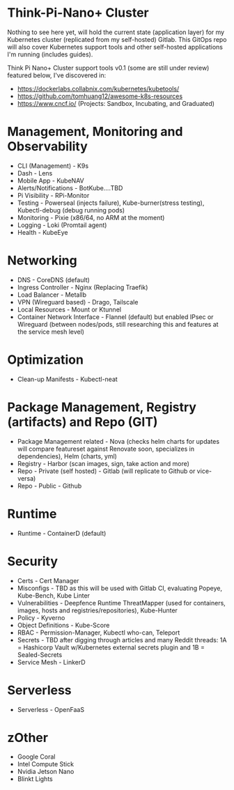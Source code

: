 # Think-Pi-Nano+ Cluster
Nothing to see here yet, will hold the current state (application layer) for my Kubernetes cluster (replicated from my self-hosted) Gitlab. This GitOps repo will also cover Kubernetes support tools and other self-hosted applications I'm running (includes guides). 

Think Pi Nano+ Cluster support tools v0.1 (some are still under review) featured below, I've discovered in:
- https://dockerlabs.collabnix.com/kubernetes/kubetools/
- https://github.com/tomhuang12/awesome-k8s-resources
- https://www.cncf.io/ (Projects: Sandbox, Incubating, and Graduated)

# Management, Monitoring and Observability 
- CLI (Management) - K9s
- Dash - Lens
- Mobile App - KubeNAV
- Alerts/Notifications - BotKube....TBD
- Pi Visibility - RPi-Monitor
- Testing - Powerseal (injects failure), Kube-burner(stress testing), Kubectl-debug (debug running pods)
- Monitoring - Pixie (x86/64, no ARM at the moment)
- Logging - Loki (Promtail agent)
- Health - KubeEye

# Networking
- DNS - CoreDNS (default)
- Ingress Controller - Nginx (Replacing Traefik)
- Load Balancer - Metallb
- VPN (Wireguard based) - Drago, Tailscale
- Local Resources - Mount or Ktunnel
- Container Network Interface - Flannel (default) but enabled IPsec or Wireguard (between nodes/pods, still researching this and features at the service mesh level)

# Optimization
- Clean-up Manifests - Kubectl-neat

# Package Management, Registry (artifacts) and Repo (GIT)
- Package Management related - Nova (checks helm charts for updates will compare featureset against Renovate soon, specializes in dependencies), Helm (charts, yml)
- Registry - Harbor (scan images, sign, take action and more)
- Repo - Private (self hosted) - Gitlab (will replicate to Github or vice-versa)
- Repo - Public - Github

# Runtime
- Runtime - ContainerD (default)

# Security
- Certs - Cert Manager 
- Misconfigs - TBD as this will be used with Gitlab CI, evaluating Popeye, Kube-Bench, Kube Linter
- Vulnerabilities - Deepfence Runtime ThreatMapper (used for containers, images, hosts and registries/repositories), Kube-Hunter
- Policy - Kyverno
- Object Definitions - Kube-Score
- RBAC - Permission-Manager, Kubectl who-can, Teleport
- Secrets - TBD after digging through articles and many Reddit threads: 1A = Hashicorp Vault w/Kubernetes external secrets plugin and 1B = Sealed-Secrets 
- Service Mesh - LinkerD

# Serverless 
- Serverless - OpenFaaS

# zOther
- Google Coral
- Intel Compute Stick
- Nvidia Jetson Nano
- Blinkt Lights
